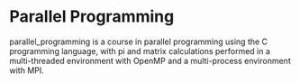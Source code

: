 # Parallel Programming 

parallel_programming is a course in parallel programming using the C programming language, with pi and matrix calculations performed in a multi-threaded environment with OpenMP and a multi-process environment with MPI.
